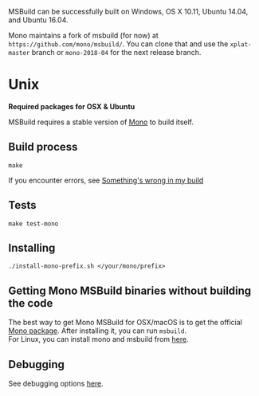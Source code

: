 MSBuild can be successfully built on Windows, OS X 10.11, Ubuntu 14.04, and Ubuntu 16.04.

Mono maintains a fork of msbuild (for now) at `https://github.com/mono/msbuild/`. You can clone that and use the `xplat-master` branch or `mono-2018-04` for the next release branch.

# Unix #

**Required packages for OSX & Ubuntu**

MSBuild requires a stable version of [Mono](https://www.mono-project.com/download/stable/) to build itself.

## Build process ##

```make```

If you encounter errors, see [Something's wrong in my build](Something's-wrong-in-my-build.md)

## Tests ##

```make test-mono```

## Installing ##

`./install-mono-prefix.sh </your/mono/prefix>`

## Getting Mono MSBuild binaries without building the code ##
The best way to get Mono MSBuild for OSX/macOS is to get the official [Mono package](https://www.mono-project.com/download/stable/#download-mac). After installing it, you can run `msbuild`.
<br/>
For Linux, you can install mono and msbuild from [here](https://www.mono-project.com/download/stable/#download-lin).

## Debugging

See debugging options [here](./Building-Testing-and-Debugging-on-Full-Framework-MSBuild.md#Debugging-MSBuild).